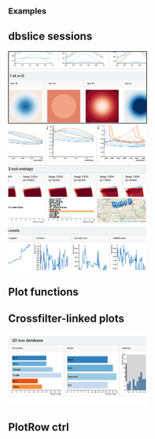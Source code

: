 ### Examples

## **dbslice** sessions

<a href="http://dbslice.org/demos/testbox"> <img src="img/testboxSession.png" width="280" style="border:1px solid black"></a> 
<a href="http://dbslice.org/demos/comp3stg"> <img src="img/compSession.png" width="280"></a> 
<a href="http://dbslice.org/demos/ukrivers"> <img src="img/ukriversSession.png" width="280"></a> 


## Plot functions

## Crossfilter-linked plots

<a href="http://bl.ocks.org/grahampullan/8569646fadc2fb74026e22b04539f339"> <img src="img/3cfplots.png" width="280"></a> 

## PlotRow ctrl
